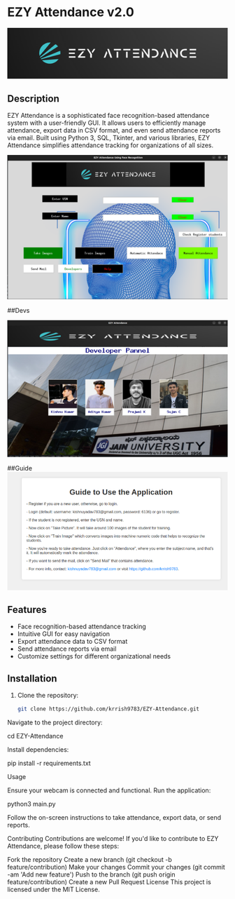 # EZY Attendance v2.0

![EZY Attendance Logo](Devs/banner.png)

## Description

EZY Attendance is a sophisticated face recognition-based attendance system with a user-friendly GUI. It allows users to efficiently manage attendance, export data in CSV format, and even send attendance reports via email. Built using Python 3, SQL, Tkinter, and various libraries, EZY Attendance simplifies attendance tracking for organizations of all sizes.

![EZY Attendance Logo](Devs/menu.png)

##Devs

![Developers](Devs/devs.png)

##Guide 
![Developers](Devs/help.png)

## Features

- Face recognition-based attendance tracking
- Intuitive GUI for easy navigation
- Export attendance data to CSV format
- Send attendance reports via email
- Customize settings for different organizational needs

## Installation

1. Clone the repository:
   ```bash
   git clone https://github.com/krrish9783/EZY-Attendance.git

Navigate to the project directory:


cd EZY-Attendance

Install dependencies:


pip install -r requirements.txt

Usage

Ensure your webcam is connected and functional.
Run the application:

python3 main.py

Follow the on-screen instructions to take attendance, export data, or send reports.

Contributing
Contributions are welcome! If you'd like to contribute to EZY Attendance, please follow these steps:

Fork the repository
Create a new branch (git checkout -b feature/contribution)
Make your changes
Commit your changes (git commit -am 'Add new feature')
Push to the branch (git push origin feature/contribution)
Create a new Pull Request
License
This project is licensed under the MIT License.
